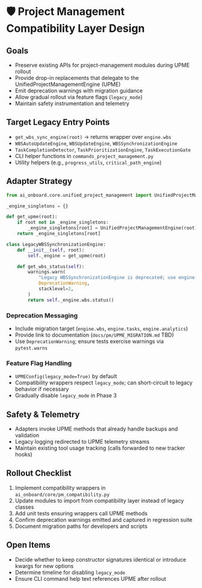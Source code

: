 # 🛡️ Project Management Compatibility Layer Design

## Goals
- Preserve existing APIs for project-management modules during UPME rollout
- Provide drop-in replacements that delegate to the UnifiedProjectManagementEngine (UPME)
- Emit deprecation warnings with migration guidance
- Allow gradual rollout via feature flags (`legacy_mode`)
- Maintain safety instrumentation and telemetry

## Target Legacy Entry Points
- `get_wbs_sync_engine(root)` → returns wrapper over `engine.wbs`
- `WBSAutoUpdateEngine`, `WBSUpdateEngine`, `WBSSynchronizationEngine`
- `TaskCompletionDetector`, `TaskPrioritizationEngine`, `TaskExecutionGate`
- CLI helper functions in `commands_project_management.py`
- Utility helpers (e.g., `progress_utils`, `critical_path_engine`)

## Adapter Strategy
```python
from ai_onboard.core.unified_project_management import UnifiedProjectManagementEngine

_engine_singletons = {}

def get_upme(root):
    if root not in _engine_singletons:
        _engine_singletons[root] = UnifiedProjectManagementEngine(root)
    return _engine_singletons[root]

class LegacyWBSSynchronizationEngine:
    def __init__(self, root):
        self._engine = get_upme(root)

    def get_wbs_status(self):
        warnings.warn(
            "Legacy WBSSynchronizationEngine is deprecated; use engine.wbs API",
            DeprecationWarning,
            stacklevel=2,
        )
        return self._engine.wbs.status()
```

### Deprecation Messaging
- Include migration target (`engine.wbs`, `engine.tasks`, `engine.analytics`)
- Provide link to documentation (`docs/pm/UPME_MIGRATION.md` TBD)
- Use `DeprecationWarning`; ensure tests exercise warnings via `pytest.warns`

### Feature Flag Handling
- `UPMEConfig(legacy_mode=True)` by default
- Compatibility wrappers respect `legacy_mode`; can short-circuit to legacy behavior if necessary
- Gradually disable `legacy_mode` in Phase 3

## Safety & Telemetry
- Adapters invoke UPME methods that already handle backups and validation
- Legacy logging redirected to UPME telemetry streams
- Maintain existing tool usage tracking (calls forwarded to new tracker hooks)

## Rollout Checklist
1. Implement compatibility wrappers in `ai_onboard/core/pm_compatibility.py`
2. Update modules to import from compatibility layer instead of legacy classes
3. Add unit tests ensuring wrappers call UPME methods
4. Confirm deprecation warnings emitted and captured in regression suite
5. Document migration paths for developers and scripts

## Open Items
- Decide whether to keep constructor signatures identical or introduce kwargs for new options
- Determine timeline for disabling `legacy_mode`
- Ensure CLI command help text references UPME after rollout

